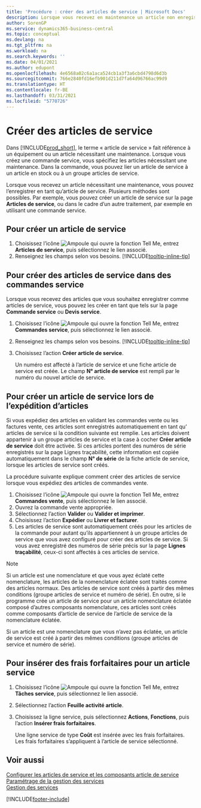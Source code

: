 ```yaml
---
title: 'Procédure : créer des articles de service | Microsoft Docs'
description: Lorsque vous recevez en maintenance un article non enregistré, vous pouvez l’enregistrer en tant qu’article de service.
author: SorenGP
ms.service: dynamics365-business-central
ms.topic: conceptual
ms.devlang: na
ms.tgt_pltfrm: na
ms.workload: na
ms.search.keywords: ''
ms.date: 04/01/2021
ms.author: edupont
ms.openlocfilehash: 4e6568a02c6a1aca524cb1a3f3a6cbd4798d6d3b
ms.sourcegitcommit: 766e2840fd16efb901d211d7fa64d96766ac99d9
ms.translationtype: HT
ms.contentlocale: fr-BE
ms.lasthandoff: 03/31/2021
ms.locfileid: "5770726"
---
```

# <a name="create-service-items"></a>Créer des articles de service
Dans [!INCLUDE[prod_short](includes/prod_short.md)], le terme « article de service » fait référence à un équipement ou un article nécessitant une maintenance. Lorsque vous créez une commande service, vous spécifiez les articles nécessitant une maintenance. Dans la commande, vous pouvez lier un article de service à un article en stock ou à un groupe articles de service.    

Lorsque vous recevez un article nécessitant une maintenance, vous pouvez l’enregistrer en tant qu’article de service. Plusieurs méthodes sont possibles. Par exemple, vous pouvez créer un article de service sur la page **Articles de service**, ou dans le cadre d’un autre traitement, par exemple en utilisant une commande service.   

## <a name="to-create-a-service-item"></a>Pour créer un article de service  
1. Choisissez l’icône ![Ampoule qui ouvre la fonction Tell Me](media/ui-search/search_small.png "Dites-moi ce que vous voulez faire"), entrez **Articles de service**, puis sélectionnez le lien associé.
2. Renseignez les champs selon vos besoins. [!INCLUDE[tooltip-inline-tip](includes/tooltip-inline-tip_md.md)]  

## <a name="to-create-service-items-within-a-service-order"></a>Pour créer des articles de service dans des commandes service  
Lorsque vous recevez des articles que vous souhaitez enregistrer comme articles de service, vous pouvez les créer en tant que tels sur la page **Commande service** ou **Devis service**.  

1. Choisissez l’icône ![Ampoule qui ouvre la fonction Tell Me](media/ui-search/search_small.png "Dites-moi ce que vous voulez faire"), entrez **Commandes service**, puis sélectionnez le lien associé.  
2. Renseignez les champs selon vos besoins. [!INCLUDE[tooltip-inline-tip](includes/tooltip-inline-tip_md.md)]  
3. Choisissez l’action **Créer article de service**.  

    Un numéro est affecté à l’article de service et une fiche article de service est créée. Le champ **N° article de service** est rempli par le numéro du nouvel article de service.

## <a name="to-create-a-service-item-when-shipping-items"></a>Pour créer un article de service lors de l’expédition d’articles  
Si vous expédiez des articles en validant les commandes vente ou les factures vente, ces articles sont enregistrés automatiquement en tant qu’ articles de service si la condition suivante est remplie. Les articles doivent appartenir à un groupe articles de service et la case à cocher **Créer article de service** doit être activée. Si ces articles portent des numéros de série enregistrés sur la page Lignes traçabilité, cette information est copiée automatiquement dans le champ **N° de série** de la fiche article de service, lorsque les articles de service sont créés.  

La procédure suivante explique comment créer des articles de service lorsque vous expédiez des articles de commandes vente.  

1. Choisissez l’icône ![Ampoule qui ouvre la fonction Tell Me](media/ui-search/search_small.png "Dites-moi ce que vous voulez faire"), entrez **Commandes vente**, puis sélectionnez le lien associé.  
2. Ouvrez la commande vente appropriée.  
3. Sélectionnez l’action **Valider** ou **Valider et imprimer**.  
4. Choisissez l’action **Expédier** ou **Livrer et facturer**.  
5. Les articles de service sont automatiquement créés pour les articles de la commande pour autant qu’ils appartiennent à un groupe articles de service que vous avez configuré pour créer des articles de service. Si vous avez enregistré des numéros de série précis sur la page **Lignes traçabilité**, ceux-ci sont affectés à ces articles de service.  

> [!NOTE]  
>  Si un article est une nomenclature et que vous ayez éclaté cette nomenclature, les articles de la nomenclature éclatée sont traités comme des articles normaux. Des articles de service sont créés à partir des mêmes conditions (groupe articles de service et numéro de série). En outre, si le programme crée un article de service pour un article nomenclature éclatée composé d’autres composants nomenclature, ces articles sont créés comme composants d’article de service de l’article de service de la nomenclature éclatée.  
>   
>  Si un article est une nomenclature que vous n’avez pas éclatée, un article de service est créé à partir des mêmes conditions (groupe articles de service et numéro de série).  

## <a name="to-insert-a-starting-fee-for-a-service-item"></a>Pour insérer des frais forfaitaires pour un article service
1. Choisissez l’icône ![Ampoule qui ouvre la fonction Tell Me](media/ui-search/search_small.png "Dites-moi ce que vous voulez faire"), entrez **Tâches service**, puis sélectionnez le lien associé.
2. Sélectionnez l’action **Feuille activité article**.
3. Choisissez la ligne service, puis sélectionnez **Actions**, **Fonctions**, puis l’action **Insérer frais forfaitaires**.  

    Une ligne service de type **Coût** est insérée avec les frais forfaitaires. Les frais forfaitaires s’appliquent à l’article de service sélectionné.

## <a name="see-also"></a>Voir aussi  
[Configurer les articles de service et les composants article de service](service-how-setup-service-items.md)  
[Paramétrage de la gestion des services](service-setup-service.md)  
[Gestion des services](service-service.md)  


[!INCLUDE[footer-include](includes/footer-banner.md)]